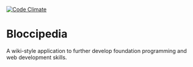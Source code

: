 [![Code Climate](https://codeclimate.com/repos/52d8b30c695680675b00475e/badges/ebdcd802cc7c0c795323/gpa.png)](https://codeclimate.com/repos/52d8b30c695680675b00475e/feed)
# Bloccipedia

A wiki-style application to further develop foundation programming and web development skills.


